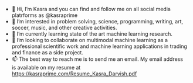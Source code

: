 - 👋 Hi, I’m Kasra and you can find and follow me on all social media platrforms as @kasraprime
- 👀 I’m interested in problem solving, science, programming, writing, art, soccer, music, and other creative activities.
- 🌱 I’m currently learning state of the art machine learning research.
- 💞️ I’m looking to collaborate on multimodal machine learning as a professional scientific work and machine learning applications in trading and finance as a side project.
- 📫 The best way to reach me is to send me an email. My email address is available on my resume at https://kasraprime.com/Resume_Kasra_Darvish.pdf

<!---
kasraprime/kasraprime is a ✨ special ✨ repository because its `README.md` (this file) appears on your GitHub profile.
You can click the Preview link to take a look at your changes.
--->
